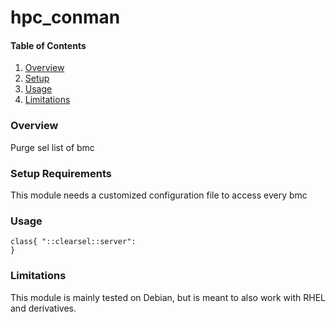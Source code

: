 # hpc_conman

#### Table of Contents

1. [Overview](#overview)
3. [Setup](#setup)
4. [Usage](#usage)
5. [Limitations](#limitations)

### Overview

Purge sel list of bmc

### Setup Requirements

This module needs a customized configuration file
to access every bmc

### Usage

```
class{ "::clearsel::server":
}
```

### Limitations

This module is mainly tested on Debian, but is meant to also work with RHEL and
derivatives.

